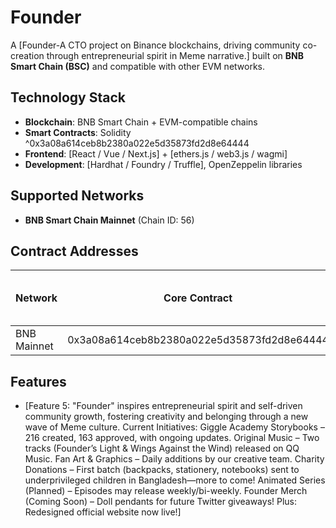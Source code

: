# Founder

A [Founder-A CTO project on Binance blockchains, driving community co-creation through entrepreneurial spirit in Meme narrative.] built on **BNB Smart Chain (BSC)** and compatible with other EVM networks.

## Technology Stack

- **Blockchain**: BNB Smart Chain + EVM-compatible chains  
- **Smart Contracts**: Solidity ^0x3a08a614ceb8b2380a022e5d35873fd2d8e64444 
- **Frontend**: [React / Vue / Next.js] + [ethers.js / web3.js / wagmi]  
- **Development**: [Hardhat / Foundry / Truffle], OpenZeppelin libraries  

## Supported Networks

- **BNB Smart Chain Mainnet** (Chain ID: 56)  

## Contract Addresses

| Network  | Core Contract | Token Contract | (Optional: Vault / Router / Governance) |
|----------|---------------|----------------|-----------------------------------------|
| BNB Mainnet | 0x3a08a614ceb8b2380a022e5d35873fd2d8e64444

## Features


- [Feature 5: "Founder" inspires entrepreneurial spirit and self-driven community growth, fostering creativity and belonging through a new wave of Meme culture. Current Initiatives: Giggle Academy Storybooks – 216 created, 163 approved, with ongoing updates. Original Music – Two tracks (Founder’s Light & Wings Against the Wind) released on QQ Music. Fan Art & Graphics – Daily additions by our creative team. Charity Donations – First batch (backpacks, stationery, notebooks) sent to underprivileged children in Bangladesh—more to come! Animated Series (Planned) – Episodes may release weekly/bi-weekly. Founder Merch (Coming Soon) – Doll pendants for future Twitter giveaways! Plus: Redesigned official website now live!]
